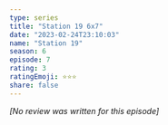 ```yaml
---
type: series
title: "Station 19 6x7"
date: "2023-02-24T23:10:03"
name: "Station 19"
season: 6
episode: 7
rating: 3
ratingEmoji: ⭐️⭐️⭐️
share: false
---
```


_[No review was written for this episode]_
